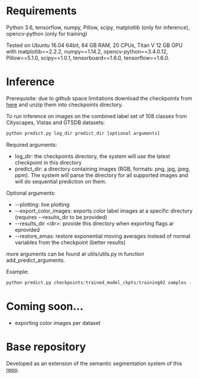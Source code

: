 # Requirements
Python 3.6, tensorflow, numpy, Pillow, scipy, matplotlib (only for inference), opencv-python (only for training)

Tested on Ubuntu 16.04 64bit, 64 GB RAM, 20 CPUs, Titan V 12 GB GPU with
matplotlib==2.2.2,
numpy==1.14.2,
opencv-python==3.4.0.12,
Pillow==5.1.0,
scipy==1.0.1,
tensorboard==1.6.0,
tensorflow==1.6.0.

# Inference

Prerequisite: due to github space limitations download the checkpoints from [here](https://www.dropbox.com/s/ia8sh80ai9awyqw/trained_model_ckpts.zip?dl=0) and unzip them into checkpoints directory.

To run inference on images on the combined label set of 108 classes from Cityscapes, Vistas and GTSDB datasets:
```python
python predict.py log_dir predict_dir [optional arguments]
```

Required arguments:
* log_dir: the checkpoints directory, the system will use the latest checkpoint in this directory
* predict_dir: a directory containing images (RGB, formats: png, jpg, jpeg, ppm). The system will parse the directory for all supported images and will do sequential prediction on them.

Optional arguments:
* --plotting: live plotting
* --export_color_images: exports color label images at a specific directory (requires --results_dir to be provided)
* --results_dir \<dir>: provide this directory when exporting flags ar eprovided
* --restore_emas: restore exponential moving averages instead of normal variables from the checkpoint (better results)

more arguments can be found at utils/utils.py in function add_predict_arguments.

Example:
```python
python predict.py checkpoints/trained_model_ckpts/training02 samples --restore_emas --plotting --export_color_images --results_dir samples/results
```

# Coming soon...
* exporting color images per dataset

# Base repository
Developed as an extension of the semantic segmentation system of this [repo](https://github.com/pmeletis/semantic-segmentation).
